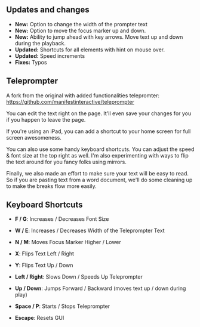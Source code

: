 ## Updates and changes ##

- **New:** Option to change the width of the prompter text
- **New:** Option to move the focus marker up and down.
- **New:** Ability to jump ahead with key arrows. Move text up and down during the playback.
- **Updated:** Shortcuts for all elements with hint on mouse over.
- **Updated:** Speed increments
- **Fixes:** Typos


## Teleprompter ##

A fork from the original with added functionalities telepromter: https://github.com/manifestinteractive/teleprompter

You can edit the text right on the page. It'll even save your changes for you if you happen to leave the page.

If you're using an iPad, you can add a shortcut to your home screen for full screen awesomeness.

You can also use some handy keyboard shortcuts. You can adjust the speed & font size at the top right as well. I'm also experimenting with ways to flip the text around for you fancy folks using mirrors.

Finally, we also made an effort to make sure your text will be easy to read.   So if you are pasting text from a word document, we'll do some cleaning up to make the breaks flow more easily.


## Keyboard Shortcuts ##

- **F / G**: Increases / Decreases Font Size
- **W / E**: Increases / Decreases Width of the Teleprompter Text
- **N / M**: Moves Focus Marker Higher / Lower

- **X**: Flips Text Left / Right
- **Y**: Flips Text Up / Down

- **Left / Right**: Slows Down / Speeds Up Teleprompter
- **Up / Down**: Jumps Forward / Backward (moves text up / down during play)

- **Space / P**: Starts / Stops Teleprompter
- **Escape**: Resets GUI

